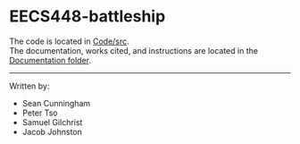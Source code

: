 # EECS448-battleship
The code is located in [Code/src](Code/src).  
The documentation, works cited, and instructions are located in the [Documentation folder](Documentation).

---
Written by:
- Sean Cunningham
- Peter Tso
- Samuel Gilchrist
- Jacob Johnston